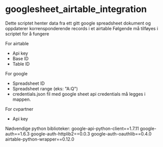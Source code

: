 # googlesheet_airtable_integration

Dette scriptet henter data fra ett gitt google spreadsheet dokument og oppdaterer korrensponderende records i et airtable
Følgende må tilføyes i scriptet for å fungere

For airtable
- Api key
- Base ID
- Table ID

For google
- Spreadsheet ID
- Spreadsheet range (eks: "A:Q")
- credentials.json fil med google sheet api credentials må legges i mappen.

For cvpartner
- Api key

Nødvendige python biblioteker:
google-api-python-client==1.7.11
google-auth==1.6.3
google-auth-httplib2==0.0.3
google-auth-oauthlib==0.4.0
airtable-python-wrapper==0.12.0